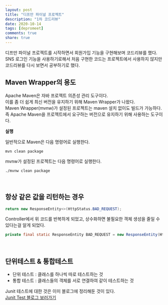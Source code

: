 ```yaml
---
layout: post
title: "디프만 파이널 프로젝트"  
description: "1차 코드리뷰"
date: 2020-10-14
tags: [depromeet]
comments: true
share: true
--- 
```

 
디프만 파이널 프로젝트를 시작하면서 회원가입 기능을 구현해보며 코드리뷰를 했다.      
SNS 로그인 기능을 사용하기로해서 처음 구현한 코드는 프로젝트에서 사용하지 않지만   
코드리뷰를 다시 보면서 공부하기로 했다.     


## Maven Wrapper의 용도      

Apache Maven은 자바 프로젝트 의존성 관리 도구이다.     
이를 좀 더 쉽게 최신 버전을 유지하기 위해 Maven Wrapper가 나왔다.     
Maven Wrapper(mvnw)가 설정된 프로젝트는 maven 설치 없이도 빌드가 가능하다.     
즉 Apache Maven을 프로젝트에서 요구하는 버전으로 유지하기 위해 사용하는 도구이다.     

**실행**    

일반적으로 Maven은 다음 명령어로 실행한다.   

```  
mvn clean package   
```  



mvnw가 설정된 프로젝트는 다음 명령어로 실행한다.   

```  
./mvnw clean package   
```  

<br />    

## 항상 같은 값을 리턴하는 경우      

```java
return new ResponseEntity<>(HttpStatus.BAD_REQUEST);     
```

Controller에서 위 코드를 반복하게 되었고, 상수화하면 불필요한 객체 생성을 줄일 수 있다는걸 알게 되었다.    


```java
private final static ResponseEntity BAD_REQUEST = new ResponseEntity(HttpStatus.BAD_REQUEST);
```
 
<br />     

## 단위테스트 & 통합테스트    

- 단위 테스트 : 클래스를 하나씩 따로 테스트하는 것   
- 통합 테스트 : 클래스들의 객체를 서로 연결하여 같이 테스트하는 것   

Junit 테스트에 대한 것은 이미 블로그에 정리해둔 것이 있다.     
[Junit Test 블로그 보러가기](https://hyerin6.github.io/2020-01-13/Junit-%ED%85%8C%EC%8A%A4%ED%8A%B8-%EA%B5%AC%ED%98%84/)    

<br />     


